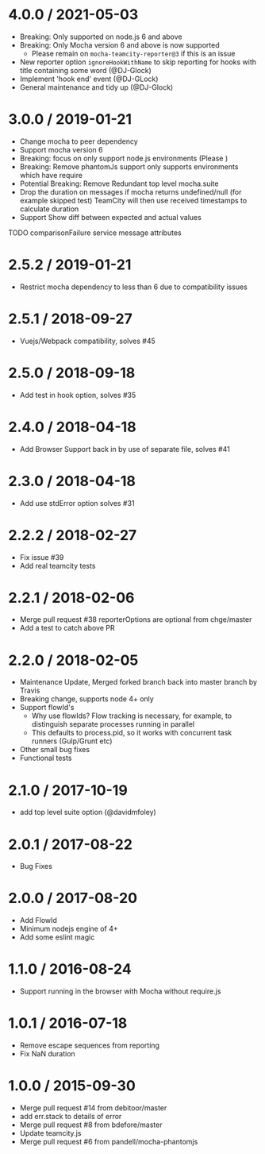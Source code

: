 4.0.0 / 2021-05-03
==================

* Breaking: Only supported on node.js 6 and above
* Breaking: Only Mocha version 6 and above is now supported
  * Please remain on `mocha-teamcity-reporter@3` if this is an issue
* New reporter option `ignoreHookWithName` to skip reporting for hooks with title containing some word (@DJ-Glock)
* Implement 'hook end' event (@DJ-GLock)
* General maintenance and tidy up (@DJ-Glock)

3.0.0 / 2019-01-21
==================

* Change mocha to peer dependency
* Support mocha version 6
* Breaking: focus on only support node.js environments (Please )
* Breaking: Remove phantomJs support only supports environments which have require
* Potential Breaking: Remove Redundant top level mocha.suite
* Drop the duration on messages if mocha returns undefined/null (for example skipped test) TeamCity will then use received timestamps to calculate duration
* Support Show diff between expected and actual values

TODO
comparisonFailure service message attributes

2.5.2 / 2019-01-21
==================

* Restrict mocha dependency to less than 6 due to compatibility issues

2.5.1 / 2018-09-27
==================

* Vuejs/Webpack compatibility, solves #45

2.5.0 / 2018-09-18
==================

* Add test in hook option, solves #35

2.4.0 / 2018-04-18
==================

* Add Browser Support back in by use of separate file, solves #41

2.3.0 / 2018-04-18
==================

* Add use stdError option solves #31

2.2.2 / 2018-02-27
==================

* Fix issue #39
* Add real teamcity tests

2.2.1 / 2018-02-06
==================

* Merge pull request #38 reporterOptions are optional from chge/master
* Add a test to catch above PR

2.2.0 / 2018-02-05
==================

* Maintenance Update, Merged forked branch back into master branch by Travis
* Breaking change, supports node 4+ only
* Support flowId's
  * Why use flowIds? Flow tracking is necessary, for example, to distinguish separate processes running in parallel
  * This defaults to process.pid, so it works with concurrent task runners (Gulp/Grunt etc)
* Other small bug fixes
* Functional tests

2.1.0 / 2017-10-19
==================

* add top level suite option (@davidmfoley)

2.0.1 / 2017-08-22
==================

* Bug Fixes

2.0.0 / 2017-08-20
==================

* Add FlowId
* Minimum nodejs engine of 4+
* Add some eslint magic

1.1.0 / 2016-08-24
==================

* Support running in the browser with Mocha without require.js

1.0.1 / 2016-07-18
==================

* Remove escape sequences from reporting
* Fix NaN duration

1.0.0 / 2015-09-30
==================

* Merge pull request #14 from debitoor/master
* add err.stack to details of error
* Merge pull request #8 from bdefore/master
* Update teamcity.js
* Merge pull request #6 from pandell/mocha-phantomjs
